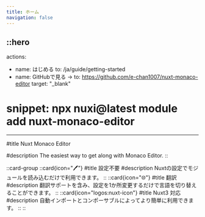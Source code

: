 ```yaml
---
title: ホーム
navigation: false
---
```


::hero
---
actions:
- name: はじめる
  to: /ja/guide/getting-started
- name: GitHubで見る →
  to: https://github.com/e-chan1007/nuxt-monaco-editor
  target: "_blank"
# snippet: npx nuxi@latest module add nuxt-monaco-editor
---

#title
Nuxt Monaco Editor

#description
The easiest way to get along with Monaco Editor.
::

::card-group
  ::card{icon="🖊"}
  #title
  設定不要
  #description
  Nuxtの設定でモジュールを読み込むだけで利用できます。
  ::
  ::card{icon="🌐"}
  #title
  翻訳
  #description
  翻訳サポートを含み、設定を1か所変更するだけで言語を切り替えることができます。
  ::
  ::card{icon="logos:nuxt-icon"}
  #title
  Nuxt3 対応
  #description
   自動インポートとコンポーサブルによってより簡単に利用できます。
  ::
::
